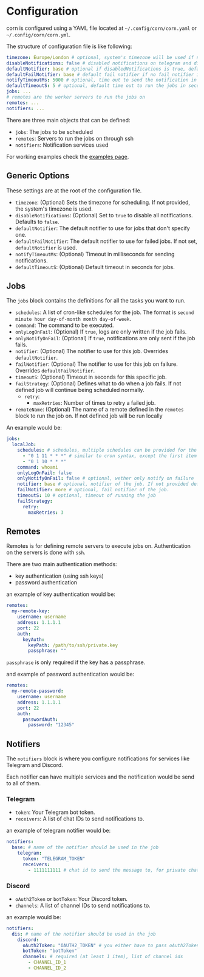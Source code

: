 # Configuration

corn is configured using a YAML file located at `~/.config/corn/corn.yaml` or `~/.config/corn/corn.yml`.

The structure of configuration file is like following:

```yaml
timezone: Europe/London # optional, system's timezone will be used if not provided
disableNotifications: false # disabled notifications on telegram and discord. DEFAULT: false
defaultNotifier: base # optional if disabledNotifications is true, default notifier if no notifier is provided for the job
defaultFailNotifier: base # default fail notifier if no fail notifier is provided for the job. If not provided, defaultNotifier will be used
notifyTimeoutMs: 5000 # optional, time out to send the notification in milliseconds
defaultTimeoutS: 5 # optional, default time out to run the jobs in seconds
jobs: ...
# remotes are the worker servers to run the jobs on
remotes: ...
notifiers: ...
```

There are three main objects that can be defined:

- `jobs`: The jobs to be scheduled
- `remotes`: Servers to run the jobs on through ssh
- `notifiers`: Notification services used

For working examples check the [examples page](../examples/index).

## Generic Options

These settings are at the root of the configuration file.

- `timezone`: (Optional) Sets the timezone for scheduling. If not provided, the system's timezone is used.
- `disableNotifications`: (Optional) Set to `true` to disable all notifications. Defaults to `false`.
- `defaultNotifier`: The default notifier to use for jobs that don't specify one.
- `defaultFailNotifier`: The default notifier to use for failed jobs. If not set, `defaultNotifier` is used.
- `notifyTimeoutMs`: (Optional) Timeout in milliseconds for sending notifications.
- `defaultTimeoutS`: (Optional) Default timeout in seconds for jobs.

## Jobs

The `jobs` block contains the definitions for all the tasks you want to run.

- `schedules`: A list of cron-like schedules for the job. The format is `second minute hour day-of-month month day-of-week`.
- `command`: The command to be executed.
- `onlyLogOnFail`: (Optional) If `true`, logs are only written if the job fails.
- `onlyNotifyOnFail`: (Optional) If `true`, notifications are only sent if the job fails.
- `notifier`: (Optional) The notifier to use for this job. Overrides `defaultNotifier`.
- `failNotifier`: (Optional) The notifier to use for this job on failure. Overrides `defaultFailNotifier`.
- `timeoutS`: (Optional) Timeout in seconds for this specific job.
- `failStrategy`: (Optional) Defines what to do when a job fails. If not defined job will continue being scheduled normally.
  - `retry`:
    - `maxRetries`: Number of times to retry a failed job.
- `remoteName`: (Optional) The name of a remote defined in the `remotes` block to run the job on. If not defined job will be run locally

An example would be:

```yaml
jobs:
  localJob:
    schedules: # schedules, multiple schedules can be provided for the same job
      - "0 1 11 * * *" # similar to cron syntax, except the first item (0) is the second
      - "0 1 10 * * *"
    command: whoami
    onlyLogOnFail: false
    onlyNotifyOnFail: false # optional, wether only notify on failure
    notifier: base # optional, notifier of the job. If not provided defaultNotifier will be used.
    failNotifier: more # optional, fail notifier of the job.
    timeoutS: 10 # optional, timeout of running the job
    failStrategy:
      retry:
        maxRetries: 3
```

## Remotes

Remotes is for defining remote servers to execute jobs on. Authentication on the servers is done with `ssh`.

There are two main authentication methods:

- key authentication (using ssh keys)
- password authentication

an example of key authentication would be:

```yaml
remotes:
  my-remote-key:
    username: username
    address: 1.1.1.1
    port: 22
    auth:
      keyAuth:
        keyPath: /path/to/ssh/private.key
        passphrase: ""
```

`passphrase` is only required if the key has a passphrase.

and example of password authentication would be:

```yaml
remotes:
  my-remote-password:
    username: username
    address: 1.1.1.1
    port: 22
    auth:
      passwordAuth:
        password: "12345"
```

## Notifiers

The `notifiers` block is where you configure notifications for services like Telegram and Discord.

Each notifier can have multiple services and the notification would be send to all of them.

### Telegram

- `token`: Your Telegram bot token.
- `receivers`: A list of chat IDs to send notifications to.

an example of telegram notifier would be:

```yaml
notifiers:
  base: # name of the notifier should be used in the job
    telegram:
      token: "TELEGRAM_TOKEN"
      receivers:
        - 1111111111 # chat id to send the message to, for private chats it is equivalent to userId
```

### Discord

- `oAuth2Token` or `botToken`: Your Discord token.
- `channels`: A list of channel IDs to send notifications to.

an example would be:

```yaml
notifiers:
  dis: # name of the notifier should be used in the job
    discord:
      oAuth2Token: "OAUTH2_TOKEN" # you either have to pass oAuth2Token or botToken
      botToken: "botToken"
      channels: # required (at least 1 item), list of channel ids
        - CHANNEL_ID_1
        - CHANNEL_ID_2
```
